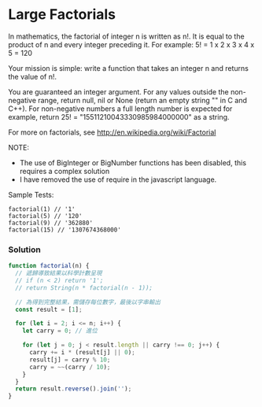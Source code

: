 # Large Factorials

In mathematics, the factorial of integer n is written as n!. It is equal to the product of n and every integer preceding it. For example: 5! = 1 x 2 x 3 x 4 x 5 = 120

Your mission is simple: write a function that takes an integer n and returns the value of n!.

You are guaranteed an integer argument. For any values outside the non-negative range, return null, nil or None (return an empty string "" in C and C++). For non-negative numbers a full length number is expected for example, return 25! = "15511210043330985984000000" as a string.

For more on factorials, see http://en.wikipedia.org/wiki/Factorial

NOTE:

- The use of BigInteger or BigNumber functions has been disabled, this requires a complex solution
- I have removed the use of require in the javascript language.

Sample Tests:

    factorial(1) // '1'
    factorial(5) // '120'
    factorial(9) // '362880'
    factorial(15) // '1307674368000'

### Solution

```js
function factorial(n) {
  // 遞歸導致結果以科學計數呈現
  // if (n < 2) return '1';
  // return String(n * factorial(n - 1));

  // 為得到完整結果，需儲存每位數字，最後以字串輸出
  const result = [1];

  for (let i = 2; i <= n; i++) {
    let carry = 0; // 進位

    for (let j = 0; j < result.length || carry !== 0; j++) {
      carry += i * (result[j] || 0);
      result[j] = carry % 10;
      carry = ~~(carry / 10);
    }
  }
  return result.reverse().join('');
}
```